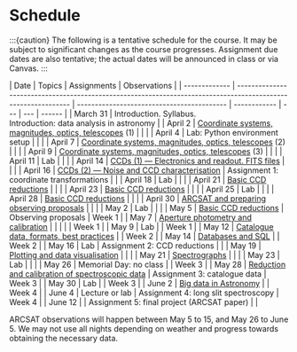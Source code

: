 # Schedule

:::{caution}
The following is a tentative schedule for the course. It may be subject to significant changes as the course progresses. Assignment due dates are also tentative; the actual dates will be announced in class or via Canvas.
:::

| Date          | Topics                                                                                                        | Assignments                                | Observations |
| ------------- | ------------------------------------------------------------------------------------------------------------- | ------------------------------------------ | ------------ | --- | --- | ------ |
| March&nbsp;31 | Introduction. Syllabus. <br>Introduction: data analysis in astronomy                                          |
| April&nbsp;2  | [Coordinate systems, magnitudes, optics, telescopes](./lecture_notes/intro_concepts/intro_concepts.md) (1)    |                                            |              |
| April&nbsp;4  | Lab: Python environment setup                                                                                 |                                            |              |
| April&nbsp;7  | [Coordinate systems, magnitudes, optics, telescopes](./lecture_notes/intro_concepts/intro_concepts.md) (2)    |                                            |              |
| April&nbsp;9  | [Coordinate systems, magnitudes, optics, telescopes](./lecture_notes/intro_concepts/intro_concepts.md) (3)    |                                            |              |
| April&nbsp;11 | Lab                                                                                                           |                                            |              |
| April&nbsp;14 | [CCDs (1) — Electronics and readout. FITS files](./lecture_notes/ccds/ccds.md)                                |                                            |              |
| April&nbsp;16 | [CCDs (2) — Noise and CCD characterisation](./lecture_notes/ccds/ccds.md)                                     | Assignment 1: coordinate transformations   |              |
| April&nbsp;18 | Lab                                                                                                           |                                            |              |
| April&nbsp;21 | [Basic CCD reductions](./lecture_notes/ccd_reductions/ccd_reductions.md)                                      |                                            |              |
| April&nbsp;23 | [Basic CCD reductions](./lecture_notes/ccd_reductions/ccd_reductions.md)                                      |                                            |              |
| April&nbsp;25 | Lab                                                                                                           |                                            |              |
| April&nbsp;28 | [Basic CCD reductions](./lecture_notes/ccd_reductions/ccd_reductions.md)                                      |                                            |              |
| April&nbsp;30 | [ARCSAT and preparing observing proposals](./arcsat/proposals.md)                                             |                                            |              |
| May&nbsp;2    | Lab                                                                                                           |                                            |              |
| May&nbsp;5    | [Basic CCD reductions](./lecture_notes/ccd_reductions/ccd_reductions.md)                                      | Observing proposals                        | Week 1       |
| May&nbsp;7    | [Aperture photometry and calibration](./lecture_notes/photometry/photometry.md)                               |                                            |              |     |     | Week 1 |
| May&nbsp;9    | Lab                                                                                                           |                                            | Week 1       |
| May&nbsp;12   | [Catalogue data, formats, best practices](./lecture_notes/catalogue_data/catalogue_data.md)                   |                                            | Week 2       |
| May&nbsp;14   | [Databases and SQL](./lecture_notes/databases/databases.md)                                                   |                                            | Week 2       |
| May&nbsp;16   | Lab                                                                                                           | Assignment 2: CCD reductions               |              |
| May&nbsp;19   | [Plotting and data visualisation](./lecture_notes/data_visualisation/data_visualisation.md)                   |                                            |              |
| May&nbsp;21   | [Spectrographs](./lecture_notes/spectrographs/spectrographs.md)                                               |                                            |              |
| May&nbsp;23   | Lab                                                                                                           |                                            |              |
| May&nbsp;26   | Memorial Day: no class                                                                                        |                                            | Week 3       |
| May&nbsp;28   | [Reduction and calibration of spectroscopic data](./lecture_notes/spec_data_reduction/spec_data_reduction.md) | Assignment 3: catalogue data               | Week 3       |
| May&nbsp;30   | Lab                                                                                                           |                                            | Week 3       |
| June&nbsp;2   | [Big data in Astronomy](./lecture_notes/big_data/big_data.md)                                                 |                                            | Week 4       |
| June&nbsp;4   | Lecture or lab                                                                                                | Assignment 4: long slit spectroscopy       | Week 4       |
| June&nbsp;12  |                                                                                                               | Assignment 5: final project (ARCSAT paper) |              |

ARCSAT observations will happen between May 5 to 15, and May 26 to June 5. We may not use all nights depending on weather and progress towards obtaining the necessary data.

